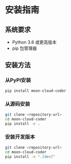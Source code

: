 # 安装指南

## 系统要求

- Python 3.8 或更高版本
- pip 包管理器

## 安装方法

### 从PyPI安装

```bash
pip install moon-cloud-coder
```

### 从源码安装

```bash
git clone <repository-url>
cd moon-cloud-coder
pip install -e .
```

### 安装开发版本

```bash
git clone <repository-url>
cd moon-cloud-coder
pip install -e ".[dev]"
```